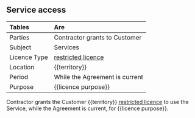 ## Service access


| Tables        | Are           
|:------------- |:-------------
| Parties | Contractor grants to Customer 
| Subject | Services
| Licence Type | [restricted licence](https://github.com/lawpatch/au-ip_license/blob/b109a2c8039df0fb564719810705b5b0f85e7593/au-license_ip_restrictive.md)
| Location | {{territory}}
| Period | While the Agreement is current
| Purpose |  {{licence purpose}}

Contractor grants the Customer {{territory}} [restricted licence](https://github.com/lawpatch/au-ip_license/blob/b109a2c8039df0fb564719810705b5b0f85e7593/au-license_ip_restrictive.md) to use the Service, while the Agreement is current, for {{licence purpose}}.
